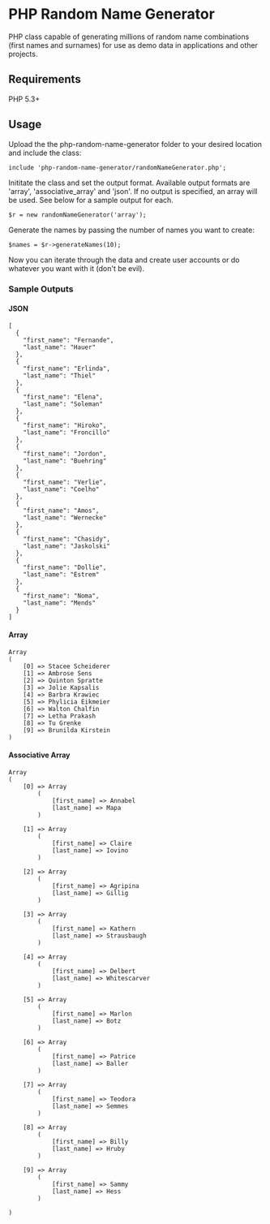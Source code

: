 # PHP Random Name Generator

PHP class capable of generating millions of random name combinations (first names and surnames) for use as demo data in applications and other projects.

## Requirements

PHP 5.3+

## Usage

Upload the the php-random-name-generator folder to your desired location and include the class:

```
include 'php-random-name-generator/randomNameGenerator.php';
```

Inititate the class and set the output format. Available output formats are 'array', 'associative_array' and 'json'. If no output is specified, an array will be used. See below for a sample output for each.

```
$r = new randomNameGenerator('array');
```

Generate the names by passing the number of names you want to create:

```
$names = $r->generateNames(10);
```

Now you can iterate through the data and create user accounts or do whatever you want with it (don't be evil).

### Sample Outputs

#### JSON

```
[
  {
    "first_name": "Fernande",
    "last_name": "Hauer"
  },
  {
    "first_name": "Erlinda",
    "last_name": "Thiel"
  },
  {
    "first_name": "Elena",
    "last_name": "Soleman"
  },
  {
    "first_name": "Hiroko",
    "last_name": "Froncillo"
  },
  {
    "first_name": "Jordon",
    "last_name": "Buehring"
  },
  {
    "first_name": "Verlie",
    "last_name": "Coelho"
  },
  {
    "first_name": "Amos",
    "last_name": "Wernecke"
  },
  {
    "first_name": "Chasidy",
    "last_name": "Jaskolski"
  },
  {
    "first_name": "Dollie",
    "last_name": "Estrem"
  },
  {
    "first_name": "Noma",
    "last_name": "Mends"
  }
]
```

#### Array

```
Array
(
    [0] => Stacee Scheiderer
    [1] => Ambrose Sens
    [2] => Quinton Spratte
    [3] => Jolie Kapsalis
    [4] => Barbra Krawiec
    [5] => Phylicia Eikmeier
    [6] => Walton Chalfin
    [7] => Letha Prakash
    [8] => Tu Grenke
    [9] => Brunilda Kirstein
)
```

#### Associative Array

```
Array
(
    [0] => Array
        (
            [first_name] => Annabel
            [last_name] => Mapa
        )

    [1] => Array
        (
            [first_name] => Claire
            [last_name] => Iovino
        )

    [2] => Array
        (
            [first_name] => Agripina
            [last_name] => Gillig
        )

    [3] => Array
        (
            [first_name] => Kathern
            [last_name] => Strausbaugh
        )

    [4] => Array
        (
            [first_name] => Delbert
            [last_name] => Whitescarver
        )

    [5] => Array
        (
            [first_name] => Marlon
            [last_name] => Botz
        )

    [6] => Array
        (
            [first_name] => Patrice
            [last_name] => Baller
        )

    [7] => Array
        (
            [first_name] => Teodora
            [last_name] => Semmes
        )

    [8] => Array
        (
            [first_name] => Billy
            [last_name] => Hruby
        )

    [9] => Array
        (
            [first_name] => Sammy
            [last_name] => Hess
        )

)
```
